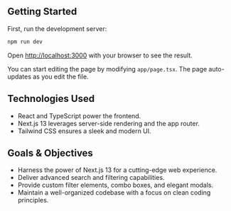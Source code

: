 
## Getting Started

First, run the development server:

```bash
npm run dev
```

Open [http://localhost:3000](http://localhost:3000) with your browser to see the result.

You can start editing the page by modifying `app/page.tsx`. The page auto-updates as you edit the file.

## Technologies Used

- React and TypeScript power the frontend.
- Next.js 13 leverages server-side rendering and the app router.
- Tailwind CSS ensures a sleek and modern UI.

## Goals & Objectives

- Harness the power of Next.js 13 for a cutting-edge web experience.
- Deliver advanced search and filtering capabilities.
- Provide custom filter elements, combo boxes, and elegant modals.
- Maintain a well-organized codebase with a focus on clean coding principles.
